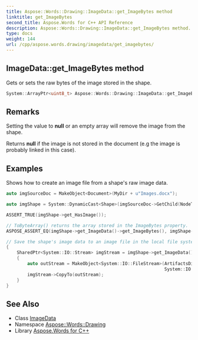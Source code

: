 ```yaml
---
title: Aspose::Words::Drawing::ImageData::get_ImageBytes method
linktitle: get_ImageBytes
second_title: Aspose.Words for C++ API Reference
description: Aspose::Words::Drawing::ImageData::get_ImageBytes method. Gets or sets the raw bytes of the image stored in the shape in C++.
type: docs
weight: 144
url: /cpp/aspose.words.drawing/imagedata/get_imagebytes/
---
```

## ImageData::get_ImageBytes method


Gets or sets the raw bytes of the image stored in the shape.

```cpp
System::ArrayPtr<uint8_t> Aspose::Words::Drawing::ImageData::get_ImageBytes()
```

## Remarks


Setting the value to **null** or an empty array will remove the image from the shape.

Returns **null** if the image is not stored in the document (e.g the image is probably linked in this case).

## Examples



Shows how to create an image file from a shape's raw image data. 
```cpp
auto imgSourceDoc = MakeObject<Document>(MyDir + u"Images.docx");

auto imgShape = System::DynamicCast<Shape>(imgSourceDoc->GetChild(NodeType::Shape, 0, true));

ASSERT_TRUE(imgShape->get_HasImage());

// ToByteArray() returns the array stored in the ImageBytes property.
ASPOSE_ASSERT_EQ(imgShape->get_ImageData()->get_ImageBytes(), imgShape->get_ImageData()->ToByteArray());

// Save the shape's image data to an image file in the local file system.
{
    SharedPtr<System::IO::Stream> imgStream = imgShape->get_ImageData()->ToStream();
    {
        auto outStream = MakeObject<System::IO::FileStream>(ArtifactsDir + u"Drawing.GetDataFromImage.png", System::IO::FileMode::Create,
                                                            System::IO::FileAccess::ReadWrite);
        imgStream->CopyTo(outStream);
    }
}
```

## See Also

* Class [ImageData](../)
* Namespace [Aspose::Words::Drawing](../../)
* Library [Aspose.Words for C++](../../../)
